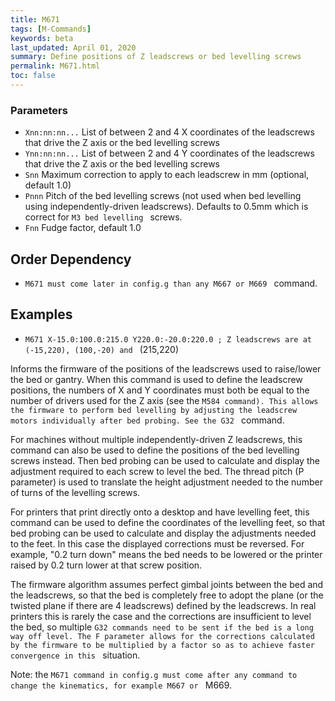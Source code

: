 ```yaml
---
title: M671
tags: [M-Commands] 
keywords: beta 
last_updated: April 01, 2020 
summary: Define positions of Z leadscrews or bed levelling screws 
permalink: M671.html
toc: false 
---
```



### Parameters

* `Xnn:nn:nn...` List of between 2 and 4 X coordinates of the leadscrews that drive the Z axis or the bed levelling screws
* `Ynn:nn:nn...` List of between 2 and 4 Y coordinates of the leadscrews that drive the Z axis or the bed levelling screws
* `Snn` Maximum correction to apply to each leadscrew in mm (optional, default 1.0)
* `Pnnn` Pitch of the bed levelling screws (not used when bed levelling using independently-driven leadscrews). Defaults to 0.5mm which is correct for ` M3 bed levelling  ` screws.
* `Fnn` Fudge factor, default 1.0

## Order Dependency

* ` M671 must come later in config.g than any M667 or M669  ` command.

## Examples

* ` M671 X-15.0:100.0:215.0 Y220.0:-20.0:220.0 ; Z leadscrews are at (-15,220), (100,-20) and  ` (215,220)

Informs the firmware of the positions of the leadscrews used to raise/lower the bed or gantry. When this command is used to define the leadscrew positions, the numbers of X and Y coordinates must both be equal to the number of drivers used for the Z axis (see the ` M584 command). This allows the firmware to perform bed levelling by adjusting the leadscrew motors individually after bed probing. See the G32  ` command.

For machines without multiple independently-driven Z leadscrews, this command can also be used to define the positions of the bed levelling screws instead. Then bed probing can be used to calculate and display the adjustment required to each screw to level the bed. The thread pitch (P parameter) is used to translate the height adjustment needed to the number of turns of the levelling screws.

For printers that print directly onto a desktop and have levelling feet, this command can be used to define the coordinates of the levelling feet, so that bed probing can be used to calculate and display the adjustments needed to the feet. In this case the displayed corrections must be reversed. For example, "0.2 turn down" means the bed needs to be lowered or the printer raised by 0.2 turn lower at that screw position.

The firmware algorithm assumes perfect gimbal joints between the bed and the leadscrews, so that the bed is completely free to adopt the plane (or the twisted plane if there are 4 leadscrews) defined by the leadscrews. In real printers this is rarely the case and the corrections are insufficient to level the bed, so multiple ` G32 commands need to be sent if the bed is a long way off level. The F parameter allows for the corrections calculated by the firmware to be multiplied by a factor so as to achieve faster convergence in this  ` situation.

Note: the ` M671 command in config.g must come after any command to change the kinematics, for example M667 or  ` M669.

